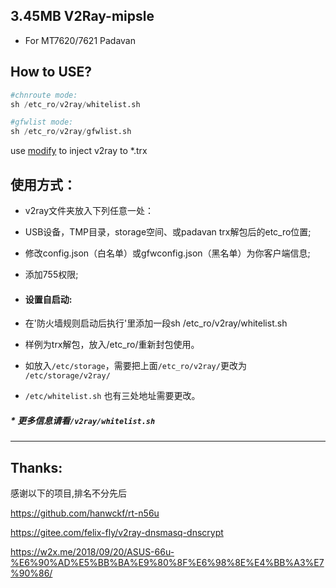 ## 3.45MB V2Ray-mipsle 
* For MT7620/7621 Padavan

## How to USE?

``` python
#chnroute mode:
sh /etc_ro/v2ray/whitelist.sh

#gfwlist mode:
sh /etc_ro/v2ray/gfwlist.sh
```
use   <a href="https://www.lanzous.com/i4p480b" target="_blank">modify</a>  to inject v2ray to *.trx

## 使用方式：

* v2ray文件夹放入下列任意一处：
* USB设备，TMP目录，storage空间、或padavan trx解包后的etc_ro位置;

* 修改config.json（白名单）或gfwconfig.json（黑名单）为你客户端信息;
* 添加755权限;
  
  
* #### 设置自启动:
 * 在'防火墙规则启动后执行'里添加一段sh /etc_ro/v2ray/whitelist.sh
 * 样例为trx解包，放入/etc_ro/重新封包使用。
 * 如放入`/etc/storage`，需要把上面`/etc_ro/v2ray/`更改为 `/etc/storage/v2ray/`
 * `/etc/whitelist.sh` 也有三处地址需要更改。

##### * 更多信息请看`/v2ray/whitelist.sh`
  
  
-------------
## Thanks:
感谢以下的项目,排名不分先后

https://github.com/hanwckf/rt-n56u

https://gitee.com/felix-fly/v2ray-dnsmasq-dnscrypt

https://w2x.me/2018/09/20/ASUS-66u-%E6%90%AD%E5%BB%BA%E9%80%8F%E6%98%8E%E4%BB%A3%E7%90%86/

